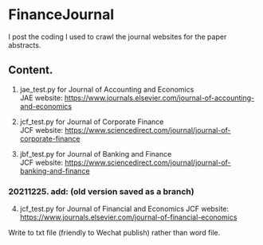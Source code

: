 # FinanceJournal


I post the coding I used to crawl the journal websites for the paper abstracts.

## Content.
1. jae_test.py for Journal of Accounting and Economics  
JAE website: https://www.journals.elsevier.com/journal-of-accounting-and-economics
  
2. jcf_test.py for Journal of Corporate Finance     
JCF website: https://www.sciencedirect.com/journal/journal-of-corporate-finance
  
3. jbf_test.py for Journal of Banking and Finance     
JCF website: https://www.sciencedirect.com/journal/journal-of-banking-and-finance

### 20211225. add: (old version saved as a branch)

4. jcf_test.py for Journal of Financial and Economics
JCF website: https://www.journals.elsevier.com/journal-of-financial-economics

Write to txt file (friendly to Wechat publish) rather than word file.

